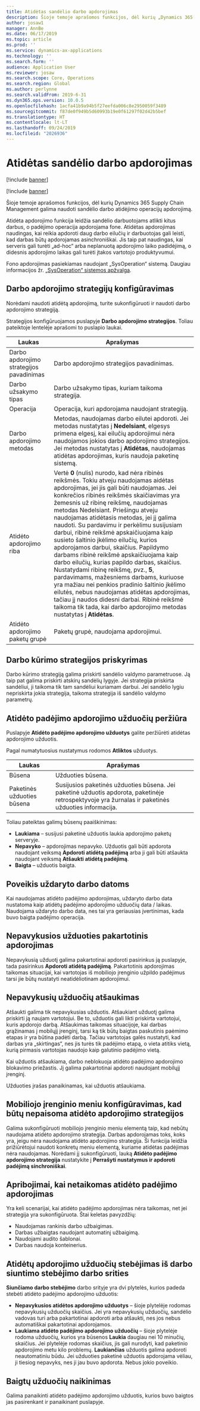 ```yaml
---
title: Atidėtas sandėlio darbo apdorojimas
description: Šioje temoje aprašomos funkcijos, dėl kurių „Dynamics 365 Supply Chain Management” galima naudoti sandėlio darbo atidėjimo operacijų apdorojimą.
author: josaw1
manager: AnnBe
ms.date: 06/17/2019
ms.topic: article
ms.prod: ''
ms.service: dynamics-ax-applications
ms.technology: ''
ms.search.form: ''
audience: Application User
ms.reviewer: josaw
ms.search.scope: Core, Operations
ms.search.region: Global
ms.author: perlynne
ms.search.validFrom: 2019-6-31
ms.dyn365.ops.version: 10.0.5
ms.openlocfilehash: 1acfa41b9a94b5f27eefda006c8e2950059f3489
ms.sourcegitcommit: f87de0f949b5d60993b19e0f61297f02d42b5bef
ms.translationtype: HT
ms.contentlocale: lt-LT
ms.lasthandoff: 09/24/2019
ms.locfileid: "2026936"
---
```

# <a name="deferred-processing-of-warehouse-work"></a>Atidėtas sandėlio darbo apdorojimas

[!include [banner](../includes/banner.md)]

[!include [banner](../includes/pivate-preview-banner.md)]

Šioje temoje aprašomos funkcijos, dėl kurių Dynamics 365 Supply Chain Management galima naudoti sandėlio darbo atidėjimo operacijų apdorojimą.


Atidėta apdorojimo funkcija leidžia sandėlio darbuotojams atlikti kitus darbus, o padėjimo operacija apdorojama fone. Atidėtas apdorojimas naudingas, kai reikia apdoroti daug darbo eilučių ir darbuotojas gali leisti, kad darbas būtų apdorojamas asinchroniškai. Jis taip pat naudingas, kai serveris gali turėti „ad-hoc“ arba neplanuotą apdorojimo laiko padidėjimą, o didesnis apdorojimo laikas gali turėti įtakos vartotojo produktyvumui.

Fono apdorojimas pasiekiamas naudojant „SysOperation“ sistemą. Daugiau informacijos žr. [„SysOperation“ sistemos apžvalga](https://docs.microsoft.com/dynamicsax-2012/developer/sysoperation-framework-overview).

## <a name="configuring-the-work-processing-policies"></a>Darbo apdorojimo strategijų konfigūravimas

Norėdami naudoti atidėtą apdorojimą, turite sukonfigūruoti ir naudoti darbo apdorojimo strategiją.

Strategijos konfigūruojamos puslapyje **Darbo apdorojimo strategijos**. Toliau pateiktoje lentelėje aprašomi to puslapio laukai.

| Laukas                           | Aprašymas |
|---------------------------------|-------------|
| Darbo apdorojimo strategijos pavadinimas     | Darbo apdorojimo strategijos pavadinimas. |
| Darbo užsakymo tipas                 | Darbo užsakymo tipas, kuriam taikoma strategija. |
| Operacija                       | Operacija, kuri apdorojama naudojant strategiją. |
| Darbo apdorojimo metodas          | Metodas, naudojamas darbo eilutei apdoroti. Jei metodas nustatytas į **Nedelsiant**, elgesys primena elgesį, kai eilučių apdorojimui nėra naudojamos jokios darbo apdorojimo strategijos. Jei metodas nustatytas į **Atidėtas**, naudojamas atidėtas apdorojimas, kuris naudoja paketinę sistemą. |
| Atidėto apdorojimo riba   | Vertė **0** (nulis) nurodo, kad nėra ribinės reikšmės. Tokiu atveju naudojamas aidėtas apdorojimas, jei jis gali būti naudojamas. Jei konkrečios ribinės reikšmės skaičiavimas yra žemesnis už ribinę reikšmę, naudojamas metodas Nedelsiant. Priešingu atveju naudojamas atidėtasis metodas, jei jį galima naudoti. Su pardavimu ir perkėlimu susijusiam darbui, ribinė reikšmė apskaičiuojama kaip susieto šaltinio įkėlimo eilučių, kurios apdorojamos darbui, skaičius. Papildymo darbams ribinė reikšmė apskaičiuojama kaip darbo eilučių, kurias papildo darbas, skaičius. Nustatydami ribinę reikšmę, pvz., **5**, pardavimams, mažesniems darbams, kuriuose yra mažiau nei penkios pradinio šaltinio įkėlimo eilutės, nebus naudojamas atidėtas apdorojimas, tačiau jį naudos didesni darbai. Ribinė reikšmė taikoma tik tada, kai darbo apdorojimo metodas nustatytas į **Atidėtas**. |
| Atidėto apdorojimo paketų grupė |Paketų grupė, naudojama apdorojimui. |

## <a name="assigning-the-work-creation-policy"></a>Darbo kūrimo strategijos priskyrimas

Darbo kūrimo strategiją galima priskirti sandėlio valdymo parametruose. Ją taip pat galima priskirti atskirų sandėlių lygyje. Jei strategija priskirta sandėliui, ji taikoma tik tam sandėliui kuriamam darbui. Jei sandėlio lygiu nepriskirta jokia strategija, taikoma strategija iš sandėlio valdymo parametrų.

## <a name="viewing-the-deferred-put-processing-tasks"></a>Atidėto padėjimo apdorojimo užduočių peržiūra

Puslapyje **Atidėto padėjimo apdorojimo užduotys** galite peržiūrėti atidėtas apdorojimo užduotis.

Pagal numatytuosius nustatymus rodomos **Atliktos** užduotys.

| Laukas            | Aprašymas |
|------------------|-------------|
| Būsena           | Užduoties būsena. |
| Paketinės užduoties būsena | Susijusios paketinės užduoties būsena. Jei paketinė užduotis apdorota, paketinėje retrospektyvoje yra žurnalas ir paketinės užduoties informacija. |

Toliau pateiktas galimų būsenų paaiškinimas:

- **Laukiama** – susijusi paketinė užduotis laukia apdorojimo paketų serveryje.
- **Nepavyko** – apdorojimas nepavyko. Užduotis gali būti apdorota naudojant veiksmą **Apdoroti atidėtą padėjimą** arba ji gali būti atšaukta naudojant veiksmą **Atšaukti atidėtą padėjimą**.
- **Baigta** – užduotis baigta.

## <a name="impact-on-closed-work-dates"></a>Poveikis uždaryto darbo datoms

Kai naudojamas atidėto padėjimo apdorojimas, uždaryto darbo data nustatoma kaip atidėtų padėjimo apdorojimo užduočių data / laikas. Naudojama uždaryto darbo data, nes tai yra geriausias įvertinimas, kada buvo baigta padėjimo operacija.

## <a name="reprocessing-a-failed-task"></a>Nepavykusios užduoties pakartotinis apdorojimas

Nepavykusią užduotį galima pakartotinai apdoroti pasirinkus ją puslapyje, tada pasirinkus **Apdoroti atidėtą padėjimą**. Pakartotinis apdorojimas taikomas situacijai, kai vartotojas iš mobiliojo įrenginio užpildo padėjimus tarsi jie būtų nustatyti neatidėliotinam apdorojimui.

## <a name="canceling-failed-tasks"></a>Nepavykusių užduočių atšaukimas

Atšaukti galima tik nepavykusias užduotis. Atšaukiant užduotį galima priskirti ją naujam vartotojui. Be to, užduotis gali likti priskirta vartotojui, kuris apdorojo darbą. Atšaukimas taikomas situacijoje, kai darbas grąžinamas į mobilųjį įrenginį, tarsi ką tik būtų baigtas paskutinis paėmimo etapas ir yra būtina padėti darbą. Tačiau vartotojas galės nustatyti, kad darbas yra „skirtingas“, nes jis turės tik padėjimo etapą, o vieta atitiks vietą, kurią pirmasis vartotojas naudojo kaip galutinio padėjimo vietą.

Kai užduotis atšaukiama, darbo neblokuoja atidėto padėjimo apdorojimo blokavimo priežastis. Jį galima pakartotinai apdoroti naudojant mobilųjį įrenginį.

Užduoties įrašas panaikinamas, kai užduotis atšaukiama.

## <a name="configuring-the-mobile-device-menu-to-skip-the-deferred-processing-policy"></a>Mobiliojo įrenginio meniu konfigūravimas, kad būtų nepaisoma atidėto apdorojimo strategijos

Galima sukonfigūruoti mobiliojo įrenginio meniu elementą taip, kad nebūtų naudojama atidėto apdorojimo strategija. Darbas apdorojamas toks, koks yra, jeigu nėra naudojama atidėto apdorojimo strategija. Ši funkcija leidžia prižiūrėtojui naudoti konkretų meniu elementą, kuriame atidėtas padėjimas nėra naudojamas. Norėdami jį sukonfigūruoti, lauką **Atidėto padėjimo apdorojimo strategija** nustatykite į **Perrašyti nustatymus ir apdoroti padėjimą sinchroniškai**. 

## <a name="restrictions-when-the-deferred-put-processing-isnt-applied"></a>Apribojimai, kai netaikomas atidėto padėjimo apdorojimas

Yra keli scenarijai, kai atidėto padėjimo apdorojimas nėra taikomas, net jei strategija yra sukonfigūruota. Štai keletas pavyzdžių:

- Naudojamas rankinis darbo užbaigimas.
- Darbas užbaigtas naudojant automatinį užbaigimą.
- Naudojami audito šablonai.
- Darbas naudoja konteinerius.

## <a name="monitoring-the-deferred-processing-tasks-from-the-outbound-work-monitoring-workspace"></a>Atidėtų apdorojimo užduočių stebėjimas iš darbo siuntimo stebėjimo darbo srities

**Siunčiamo darbo stebėjimo** darbo srityje yra dvi plytelės, kurios padeda stebėti atidėto padėjimo apdorojimo užduotis:

- **Nepavykusios atidėtos apdorojimo užduotys** – šioje plytelėje rodomas nepavykusių užduočių skaičius. Jei yra nepavykusių užduočių, sandėlio vadovas turi arba pakartotinai apdoroti arba atšaukti, nes jos nebus automatiškai pakartotinai apdorojamos.
- **Laukiama atidėto padėjimo apdorojimo užduočių** – šioje plytelėje rodoma užduočių, kurios yra būsenos **Laukia** daugiau nei 10 minučių, skaičius. Jei plytelėje rodomas skaičius, jis gali nurodyti, kad paketinio apdorojimo metu kilo problemų. **Laukiančias** užduotis galima apdoroti neautomatiniu būdu. Jei užduoties paketinė užduotis apdorojama vėliau, ji tiesiog nepavyks, nes ji jau buvo apdorota. Nebus jokio poveikio.

## <a name="deleting-completed-tasks"></a>Baigtų užduočių naikinimas

Galima panaikinti atidėto padėjimo apdorojimo užduotis, kurios buvo baigtos jas pasirenkant ir panaikinant puslapyje.
